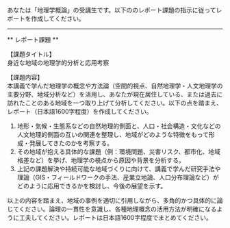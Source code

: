 あなたは「地理学概論」の受講生です。以下ののレポート課題の指示に従ってレポートを作成してください。

---------------------------------------
** レポート課題 **

【課題タイトル】  
身近な地域の地理学的分析と応用考察

【課題内容】  
本講義で学んだ地理学の概念や方法論（空間的視点、自然地理学・人文地理学の主要分野、地域分析など）を活用し、あなたが現在居住している、または過去に訪れたことのある地域を一つ取り上げて分析してください。以下の点を踏まえ、レポート（日本語1600字程度）を作成してください。

1. 地形・気候・生態系などの自然地理的側面と、人口・社会構造・文化などの人文地理的側面の互いの関連を整理し、地域がどのような特徴をもって形成・発展してきたのかを考察する。  
2. その地域が抱える具体的な課題（例：環境問題、災害リスク、都市化、地域格差など）を挙げ、地理学の視点から原因や背景を分析する。  
3. 上記の課題解決や持続可能な地域づくりに向けて、講義で学んだ研究手法や理論（GIS・フィールドワークの手法、産業立地論、人口分布理論など）がどのように応用できるかを検討し、今後の展望を示す。

以上の内容を踏まえ、地域の事例を適切に引用しながら、多角的かつ具体的に論じてください。論理の一貫性を意識し、各種地理概念の活用方法が明確になるように工夫してください。レポートは日本語1600字程度でまとめてください。